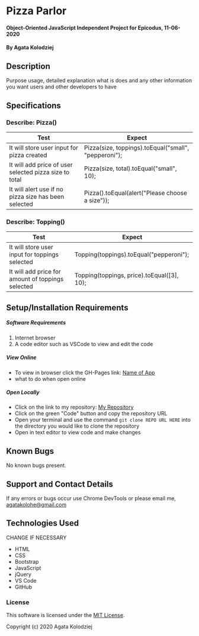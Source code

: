 # Pizza Parlor

#### Object-Oriented JavaScript Independent Project for Epicodus, 11-06-2020

#### By Agata Kolodziej

## Description

Purpose usage, detailed explanation what is does and any other information you want users and other developers to have

## Specifications

### Describe: Pizza()

| Test                                                   | Expect                                               |
| ------------------------------------------------------ | ---------------------------------------------------- |
| It will store user input for pizza created             | Pizza(size, toppings).toEqual("small", "pepperoni"); |
| It will add price of user selected pizza size to total | Pizza(size, total).toEqual("small", 10);             |
| It will alert use if no pizza size has been selected   | Pizza().toEqual(alert("Please choose a size"));      |

### Describe: Topping()

| Test                                              | Expect                                     |
| ------------------------------------------------- | ------------------------------------------ |
| It will store user input for toppings selected    | Topping(toppings).toEqual("pepperoni");    |
| It will add price for amount of toppings selected | Topping(toppings, price).toEqual([3], 10); |

## Setup/Installation Requirements

##### Software Requirements

1. Internet browser
2. A code editor such as VSCode to view and edit the code

##### View Online

- To view in browser click the GH-Pages link: [Name of App](URL)
- what to do when open online

##### Open Locally

- Click on the link to my repository: [My Repository](URL)
- Click on the green "Code" button and copy the repository URL
- Open your terminal and use the command `git clone REPO URL HERE` into the directory you would like to clone the repository
- Open in text editor to view code and make changes

## Known Bugs

No known bugs present.

## Support and Contact Details

If any errors or bugs occur use Chrome DevTools or please email me, <agatakolohe@gmail.com>

## Technologies Used

CHANGE IF NECESSARY

- HTML
- CSS
- Bootstrap
- JavaScript
- jQuery
- VS Code
- GitHub

### License

This software is licensed under the [MIT License](https://choosealicense.com/licenses/mit/).

Copyright (c) 2020 Agata Kolodziej
